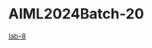 # AIML2024Batch-20

[lab-8](https://github.com/Rakeshboin/AIML2024Batch-20/blob/main/LAB_ASS_8.ipynb)
